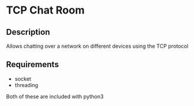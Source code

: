 # TCP Chat Room

## Description
Allows chatting over a network on different devices using the TCP protocol

## Requirements
- socket
- threading

Both of these are included with python3
